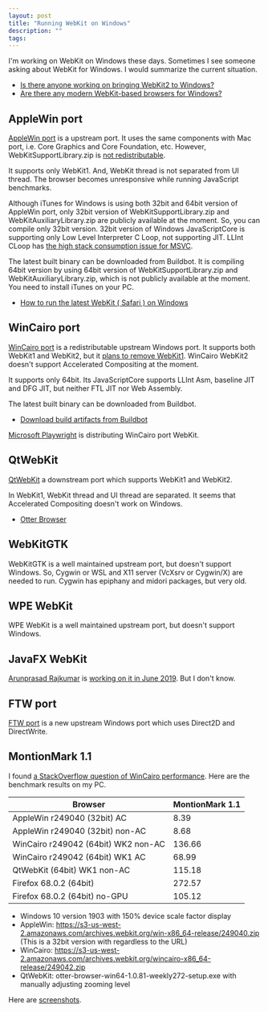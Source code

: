 ```yaml
---
layout: post
title: "Running WebKit on Windows"
description: ""
tags: 
---
```


I'm working on WebKit on Windows these days.
Sometimes I see someone asking about WebKit for Windows.
I would summarize the current situation.

* [Is there anyone working on bringing WebKit2 to Windows?](https://www.reddit.com/r/WebKit/comments/a4zu94/is_there_anyone_working_on_bringing_webkit2_to/)
* [Are there any modern WebKit-based browsers for Windows?](https://www.reddit.com/r/browsers/comments/a3ykh8/are_there_any_modern_webkitbased_browsers_for/)


## AppleWin port

[AppleWin port](https://trac.webkit.org/wiki/BuildingOnWindows) is a upstream port.
It uses the same components with Mac port, i.e. Core Graphics and Core Foundation, etc.
However, WebKitSupportLibrary.zip is [not redistributable](https://developer.apple.com/opensource/internet/webkit_sptlib_agree.html).

It supports only WebKit1.
And, WebKit thread is not separated from UI thread.
The browser becomes unresponsive while running JavaScript benchmarks.

Although iTunes for Windows is using both 32bit and 64bit version of AppleWin port,
only 32bit version of WebKitSupportLibrary.zip and WebKitAuxiliaryLibrary.zip are publicly available at the moment.
So, you can compile only 32bit version.
32bit version of Windows JavaScriptCore is supporting only Low Level Interpreter C Loop, not supporting JIT.
LLInt CLoop has [the high stack consumption issue for MSVC](https://lists.webkit.org/pipermail/webkit-dev/2019-June/030718.html).

The latest built binary can be downloaded from Buildbot.
It is compiling 64bit version by using 64bit version of WebKitSupportLibrary.zip and WebKitAuxiliaryLibrary.zip, which is not publicly available at the moment.
You need to install iTunes on your PC.

* [How to run the latest WebKit ( Safari ) on Windows](https://medium.com/@alSkachkov/how-to-load-the-latest-webkit-on-windows-962a9219c1e1)


## WinCairo port

[WinCairo port](https://trac.webkit.org/wiki/BuildingCairoOnWindows) is a redistributable upstream Windows port.
It supports both WebKit1 and WebKit2, but it [plans to remove WebKit1](https://bugs.webkit.org/show_bug.cgi?id=194904).
WinCairo WebKit2 doesn't support Accelerated Compositing at the moment.

It supports only 64bit.
Its JavaScriptCore supports LLInt Asm, baseline JIT and DFG JIT, but neither FTL JIT nor Web Assembly.

The latest built binary can be downloaded from Buildbot.

* [Download build artifacts from Buildbot](https://trac.webkit.org/wiki/BuildingCairoOnWindows#DownloadbuildartifactsfromBuildbot)

[Microsoft Playwright](https://www.npmjs.com/package/playwright) is distributing WinCairo port WebKit.


## QtWebKit

[QtWebKit](https://github.com/qtwebkit/qtwebkit) a downstream port which supports WebKit1 and WebKit2.

In WebKit1, WebKit thread and UI thread are separated.
It seems that Accelerated Compositing doesn't work on Windows.

* [Otter Browser](https://otter-browser.org/)

## WebKitGTK

WebKitGTK is a well maintained upstream port, but doesn't support Windows.
So, Cygwin or WSL and X11 server (VcXsrv or Cygwin/X) are needed to run.
Cygwin has epiphany and midori packages, but very old.


## WPE WebKit

WPE WebKit is a well maintained upstream port, but doesn't support Windows.

## JavaFX WebKit

[Arunprasad Rajkumar](https://twitter.com/uint88) is [working on it in June 2019](https://lists.webkit.org/pipermail/webkit-dev/2019-June/030698.html).
But I don't know.

## FTW port

[FTW port](https://bugs.webkit.org/show_bug.cgi?id=199206) is a new upstream Windows port which uses Direct2D and DirectWrite.

## MontionMark 1.1

I found [a StackOverflow question of WinCairo performance](https://stackoverflow.com/q/57610729).
Here are the benchmark results on my PC.

Browser                             | MontionMark 1.1
------------------------------------|-------------------
AppleWin r249040 (32bit) AC         | 8.39
AppleWin r249040 (32bit) non-AC     | 8.68
WinCairo r249042 (64bit) WK2 non-AC | 136.66
WinCairo r249042 (64bit) WK1 AC     | 68.99
QtWebKit (64bit) WK1 non-AC         | 115.18
Firefox 68.0.2 (64bit)              | 272.57
Firefox 68.0.2 (64bit) no-GPU       | 105.12

* Windows 10 version 1903 with 150% device scale factor display
* AppleWin: https://s3-us-west-2.amazonaws.com/archives.webkit.org/win-x86_64-release/249040.zip (This is a 32bit version with regardless to the URL)
* WinCairo: https://s3-us-west-2.amazonaws.com/archives.webkit.org/wincairo-x86_64-release/249042.zip
* QtWebKit: otter-browser-win64-1.0.81-weekly272-setup.exe with manually adjusting zooming level

Here are [screenshots](https://ibb.co/album/mwxUdv).
